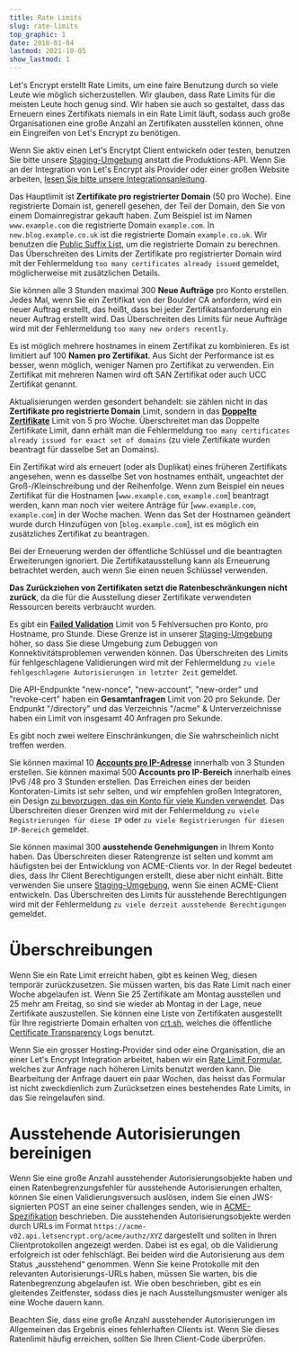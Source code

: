 ```yaml
---
title: Rate Limits
slug: rate-limits
top_graphic: 1
date: 2018-01-04
lastmod: 2021-10-05
show_lastmod: 1
---
```



Let's Encrypt erstellt Rate Limits, um eine faire Benutzung durch so viele Leute wie möglich sicherzustellen. Wir glauben, dass Rate Limits für die meisten Leute hoch genug sind. Wir haben sie auch so gestaltet, dass das Erneuern eines Zertifikats niemals in ein Rate Limit läuft, sodass auch große Organisationen eine große Anzahl an Zertifikaten ausstellen können, ohne ein Eingreifen von Let's Encrypt zu benötigen.

Wenn Sie aktiv einen Let's Encrytpt Client entwickeln oder testen, benutzen Sie bitte unsere [Staging-Umgebung](/docs/staging-environment) anstatt die Produktions-API. Wenn Sie an der Integration von Let's Encrypt als Provider oder einer großen Website arbeiten, [lesen Sie bitte unsere Integrationsanleitung](/docs/integration-guide).

Das Hauptlimit ist <a id="certificates-per-registered-domain"></a>**Zertifikate pro registrierter Domain** (50 pro Woche). Eine registrierte Domain ist, generell gesehen, der Teil der Domain, den Sie von einem Domainregistrar gekauft haben. Zum Beispiel ist im Namen `www.example.com` die registrierte Domain `example.com`. In `new.blog.example.co.uk` ist die registrierte Domain `example.co.uk`. Wir benutzen die [Public Suffix List](https://publicsuffix.org), um die registrierte Domain zu berechnen. Das Überschreiten des Limits der Zertifikate pro registrierter Domain wird mit der Fehlermeldung `too many certificates already issued` gemeldet, möglicherweise mit zusätzlichen Details.

Sie können alle 3 Stunden maximal 300 <a
id="new-orders"></a>**Neue Aufträge** pro Konto erstellen. Jedes Mal, wenn Sie ein Zertifikat von der Boulder CA anfordern, wird ein neuer Auftrag erstellt, das heißt, dass bei jeder Zertifikatsanforderung ein neuer Auftrag erstellt wird. Das Überschreiten des Limits für neue Aufträge wird mit der Fehlermeldung `too many new orders recently`.

Es ist möglich mehrere hostnames in einem Zertifikat zu kombinieren. Es ist limitiert auf 100 <a id="names-per-certificate"></a>**Namen pro Zertifikat**. Aus Sicht der Performance ist es besser, wenn möglich, weniger Namen pro Zertifikat zu verwenden.  Ein Zertifikat mit mehreren Namen wird oft SAN Zertifikat oder auch UCC Zertifikat genannt.

Aktualisierungen werden gesondert behandelt: sie zählen nicht in das **Zertifikate pro registrierte Domain** Limit, sondern in das [**Doppelte Zertifikate**]( /docs/duplicate-certificate-limit) Limit von 5 pro Woche. Überschreitet man das Doppelte Zertifikate Limit, dann erhält man die Fehlermeldung `too many certificates already issued for exact set of domains` (zu viele Zertifikate wurden beantragt für dasselbe Set an Domains).

Ein Zertifikat wird als erneuert (oder als Duplikat) eines früheren Zertifikats angesehen, wenn es dasselbe Set von hostnames enthält, ungeachtet der Groß-/Kleinschreibung und der Reihenfolge.  Wenn zum Beispiel ein neues Zertifikat für die Hostnamen [`www.example.com`, `example.com`] beantragt werden, kann man noch vier weitere Anträge für [`www.example.com`, `example.com`] in der Woche machen. Wenn das Set der Hostnamen geändert wurde durch Hinzufügen von [`blog.example.com`], ist es möglich ein zusätzliches Zertifikat zu beantragen.

Bei der Erneuerung werden der öffentliche Schlüssel und die beantragten Erweiterungen ignoriert. Die Zertifikatausstellung kann als Erneuerung betrachtet werden, auch wenn Sie einen neuen Schlüssel verwenden.

**Das Zurückziehen von Zertifikaten setzt die Ratenbeschränkungen nicht zurück**, da die für die Ausstellung dieser Zertifikate verwendeten Ressourcen bereits verbraucht wurden.

Es gibt ein <a id="failed-validations"></a>[**Failed Validation**](/docs/failed-validation-limit) Limit von 5 Fehlversuchen pro Konto, pro Hostname, pro Stunde. Diese Grenze ist in unserer [Staging-Umgebung](/docs/staging-environment) höher, so dass Sie diese Umgebung zum Debuggen von Konnektivitätsproblemen verwenden können. Das Überschreiten des Limits für fehlgeschlagene Validierungen wird mit der Fehlermeldung `zu viele fehlgeschlagene Autorisierungen in letzter Zeit` gemeldet.

Die API-Endpunkte "new-nonce", "new-account", "new-order" und "revoke-cert" haben ein <a id="overall-requests"></a>**Gesamtanfragen** Limit von 20 pro Sekunde. Der Endpunkt "/directory" und das Verzeichnis "/acme" & Unterverzeichnisse haben ein Limit von insgesamt 40 Anfragen pro Sekunde.

Es gibt noch zwei weitere Einschränkungen, die Sie wahrscheinlich nicht treffen werden.

Sie können maximal 10 <a id="accounts-per-ip-address"></a>[**Accounts pro IP-Adresse**](/docs/too-many-registrations-for-this-ip) innerhalb von 3 Stunden erstellen. Sie können maximal 500 **Accounts pro IP-Bereich** innerhalb eines IPv6 /48 pro 3 Stunden erstellen. Das Erreichen eines der beiden Kontoraten-Limits ist sehr selten, und wir empfehlen großen Integratoren, ein Design [zu bevorzugen, das ein Konto für viele Kunden verwendet](/docs/integration-guide). Das Überschreiten dieser Grenzen wird mit der Fehlermeldung `zu viele Registrierungen für diese IP` oder `zu viele Registrierungen für diesen IP-Bereich` gemeldet.

Sie können maximal 300 <a id="pending-authorizations"></a>**ausstehende Genehmigungen** in Ihrem Konto haben. Das Überschreiten dieser Ratengrenze ist selten und kommt am häufigsten bei der Entwicklung von ACME-Clients vor. In der Regel bedeutet dies, dass Ihr Client Berechtigungen erstellt, diese aber nicht einhält. Bitte verwenden Sie unsere [Staging-Umgebung](/docs/staging-environment), wenn Sie einen ACME-Client entwickeln. Das Überschreiten des Limits für ausstehende Berechtigungen wird mit der Fehlermeldung `zu viele derzeit ausstehende Berechtigungen` gemeldet.

# <a id="overrides"></a>Überschreibungen

Wenn Sie ein Rate Limit erreicht haben, gibt es keinen Weg, diesen temporär zurückzusetzen. Sie müssen warten, bis das Rate Limit nach einer Woche abgelaufen ist. Wenn Sie 25 Zertifikate am Montag ausstellen und 25 mehr am Freitag, so sind sie wieder ab Montag in der Lage, neue Zertifikate auszustellen. Sie können eine Liste von Zertifikaten ausgestellt für Ihre registrierte Domain erhalten von [crt.sh](https://crt.sh), welches die öffentliche [Certificate Transparency](https://www.certificate-transparency.org) Logs benutzt.

Wenn Sie ein grosser Hosting-Provider sind oder eine Organisation, die an einer Let's Encrypt Integration arbeitet, haben wir ein [Rate Limit Formular](https://isrg.formstack.com/forms/rate_limit_adjustment_request), welches zur Anfrage nach höheren Limits benutzt werden kann. Die Bearbeitung der Anfrage dauert ein paar Wochen, das heisst das Formular ist nicht zweckdienlich zum Zurücksetzen eines bestehendes Rate Limits, in das Sie reingelaufen sind.

# <a id="clearing-pending"></a>Ausstehende Autorisierungen bereinigen

Wenn Sie eine große Anzahl ausstehender Autorisierungsobjekte haben und einen Ratenbegrenzungsfehler für ausstehende Autorisierungen erhalten, können Sie einen Validierungsversuch auslösen, indem Sie einen JWS-signierten POST an eine seiner challenges senden, wie in [ACME-Spezifikation](https://tools.ietf.org/html/rfc8555#section-7.5.1) beschrieben. Die ausstehenden Autorisierungsobjekte werden durch URLs im Format `https://acme-v02.api.letsencrypt.org/acme/authz/XYZ` dargestellt und sollten in Ihren Clientprotokollen angezeigt werden. Dabei ist es egal, ob die Validierung erfolgreich ist oder fehlschlägt. Bei beiden wird die Autorisierung aus dem Status „ausstehend“ genommen. Wenn Sie keine Protokolle mit den relevanten Autorisierungs-URLs haben, müssen Sie warten, bis die Ratenbegrenzung abgelaufen ist. Wie oben beschrieben, gibt es ein gleitendes Zeitfenster, sodass dies je nach Ausstellungsmuster weniger als eine Woche dauern kann.

Beachten Sie, dass eine große Anzahl ausstehender Autorisierungen im Allgemeinen das Ergebnis eines fehlerhaften Clients ist. Wenn Sie dieses Ratenlimit häufig erreichen, sollten Sie Ihren Client-Code überprüfen.
